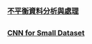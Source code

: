 ### [不平衡資料分析與處理](https://github.com/jumbokh/nknu-class/blob/main/unbalanceDataSet.md)
##
### [CNN for Small Dataset]()
